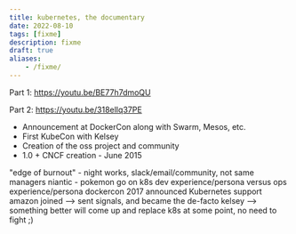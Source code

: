 ```yaml
---
title: kubernetes, the documentary
date: 2022-08-10
tags: [fixme]
description: fixme
draft: true
aliases:
    - /fixme/
---
```


Part 1: https://youtu.be/BE77h7dmoQU

Part 2: https://youtu.be/318elIq37PE
- Announcement at DockerCon along with Swarm, Mesos, etc.
- First KubeCon with Kelsey
- Creation of the oss project and community
- 1.0 + CNCF creation - June 2015

"edge of burnout" - night works, slack/email/community, not same managers
niantic - pokemon go on k8s
dev experience/persona versus ops experience/persona
dockercon 2017 announced Kubernetes support
amazon joined
--> sent signals, and became the de-facto
kelsey --> something better will come up and replace k8s at some point, no need to fight ;)